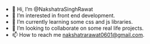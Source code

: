 - 👋 Hi, I’m @NakshatraSinghRawat
- 👀 I’m interested in front end development.
- 🌱 I’m currently learning some css and js libraries.
- 💞️ I’m looking to collaborate on some real life projects.
- 📫 How to reach me  nakshatrarawat0601@gmail.com.

<!---
NakshatraSinghRawat/NakshatraSinghRawat is a ✨ special ✨ repository because its `README.md` (this file) appears on your GitHub profile.
You can click the Preview link to take a look at your changes.
--->
